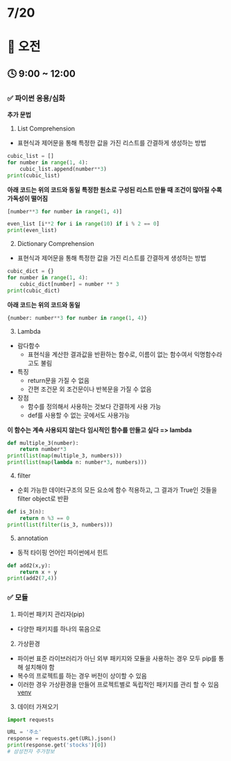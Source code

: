 # 7/20

# 🌇 오전

## 🕓 9:00 ~ 12:00

### ✅ 파이썬 응용/심화

**추가 문법**   

1. List Comprehension
- 표현식과 제어문을 통해 특정한 값을 가진 리스트를 간결하게 생성하는 방법
```py
cubic_list = []
for number in range(1, 4):
    cubic_list.append(number**3)
print(cubic_list)
```
**아래 코드는 위의 코드와 동일**
**특정한 원소로 구성된 리스트 만들 때**
**조건이 많아질 수록 가독성이 떨어짐**
```py
[number**3 for number in range(1, 4)]
```
```py
even_list [i**2 for i in range(10) if i % 2 == 0]
print(even_list)
```

2. Dictionary Comprehension
- 표현식과 제어문을 통해 특정한 값을 가진 리스트를 간결하게 생성하는 방법
```py
cubic_dict = {}
for number in range(1, 4):
    cubic_dict[number] = number ** 3
print(cubic_dict)
```
**아래 코드는 위의 코드와 동일**
```py
{number: number**3 for number in range(1, 4)}
```

3. Lambda
- 람다함수
    - 표현식을 계산한 결과값을 반환하는 함수로, 이름이 없는 함수여서 익명함수라고도 불림
- 특징
    - return문을 가질 수 없음
    - 간편 조건문 외 조건문이나 반복문을 가질 수 없음
- 장점
    - 함수를 정의해서 사용하는 것보다 간결하게 사용 가능
    - def를 사용할 수 없는 곳에서도 사용가능

**이 함수는 계속 사용되지 않는다**
**임시적인 함수를 만들고 싶다 => lambda**
```py
def multiple_3(number):
    return number*3
print(list(map(multiple_3, numbers)))
print(list(map(lambda n: number*3, numbers)))
```

4. filter
- 순회 가능한 데이터구조의 모든 요소에 함수 적용하고, 그 결과가 True인 것들을 filter object로 반환
```py
def is_3(n):
    return n %3 == 0
print(list(filter(is_3, numbers)))
```

5. annotation
- 동적 타이핑 언어인 파이썬에서 힌트
```py
def add2(x,y):
    return x + y
print(add2(7,4))
```


### ✅ 모듈

1. 파이썬 패키지 관리자(pip)
- 다양한 패키지를 하나의 묶음으로

2. 가상환경
- 파이썬 표준 라이브러리가 아닌 외부 패키지와 모듈을 사용하는 경우 모두 pip를 통해 설치해야 함
- 복수의 프로젝트를 하는 경우 버전이 상이할 수 있음
- 이러한 경우 가상환경을 만들어 프로젝트별로 독립적인 패키지를 관리 할 수 있음
[venv](../20220721_112539.png)

3. 데이터 가져오기
```py
import requests

URL = '주소'
response = requests.get(URL).json()
print(response.get('stocks')[0])
# 삼성전자 주가정보
```



 
  

 
